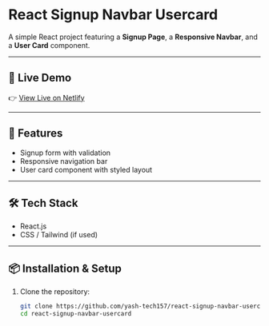 # React Signup Navbar Usercard

A simple React project featuring a **Signup Page**, a **Responsive Navbar**, and a **User Card** component.

---

## 🚀 Live Demo
👉 [View Live on Netlify](https://comforting-starlight-e0f108.netlify.app/)

---

## 📂 Features
- Signup form with validation  
- Responsive navigation bar  
- User card component with styled layout  

---

## 🛠️ Tech Stack
- React.js  
- CSS / Tailwind (if used)  

---

## 📦 Installation & Setup

1. Clone the repository:
   ```bash
   git clone https://github.com/yash-tech157/react-signup-navbar-usercard.git
   cd react-signup-navbar-usercard
